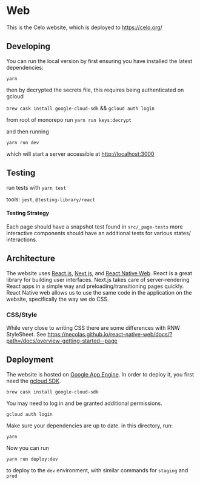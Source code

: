 # Web

This is the Celo website, which is deployed to https://celo.org/

## Developing

You can run the local version by first ensuring you have installed the latest dependencies:

`yarn`

then by decrypted the secrets file, this requires being authenticated on gcloud

`brew cask install google-cloud-sdk` && `gcloud auth login` 

from root of monorepo run `yarn run keys:decrypt` 



and then running

`yarn run dev`

which will start a server accessible at [http://localhost:3000](http://localhost:3000)

## Testing

run tests with `yarn test`

tools: `jest`, `@testing-library/react`

#### Testing Strategy

Each page should have a snapshot test found in `src/_page-tests` more interactive components should have an additional tests for various states/ interactions.

## Architecture

The website uses [React.js](https://reactjs.org/), [Next.js](https://nextjs.org/), and [React Native Web](https://github.com/necolas/react-native-web). React is a great library for building user interfaces. Next.js takes care of server-rendering React apps in a simple way and preloading/transitioning pages quickly. React Native web allows us to use the same code in the application on the website, specifically the way we do CSS.

### CSS/Style

While very close to writing CSS there are some differences with RNW StyleSheet. See https://necolas.github.io/react-native-web/docs/?path=/docs/overview-getting-started--page 

## Deployment

The website is hosted on [Google App Engine](https://cloud.google.com/appengine/). In order to deploy it, you first need the [gcloud SDK](https://cloud.google.com/sdk/gcloud/).

`brew cask install google-cloud-sdk`

You may need to log in and be granted additional permissions.

`gcloud auth login`

Make sure your dependencies are up to date. in this directory, run:

`yarn`

Now you can run

`yarn run deploy:dev`

to deploy to the `dev` environment, with similar commands for `staging` and `prod`
